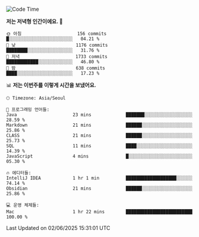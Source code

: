   <!--START_SECTION:waka-->
![Code Time](http://img.shields.io/badge/Code%20Time-633%20hrs%2025%20mins-blue)

**저는 저녁형 인간이에요. 🦉** 

```text
🌞 아침                     156 commits         █░░░░░░░░░░░░░░░░░░░░░░░░   04.21 % 
🌆 낮　                     1176 commits        ████████░░░░░░░░░░░░░░░░░   31.76 % 
🌃 저녁                     1733 commits        ████████████░░░░░░░░░░░░░   46.80 % 
🌙 밤　                     638 commits         ████░░░░░░░░░░░░░░░░░░░░░   17.23 % 
```


📊 **저는 이번주를 이렇게 시간을 보냈어요.** 

```text
🕑︎ Timezone: Asia/Seoul

💬 프로그래밍 언어들: 
Java                     23 mins             ███████░░░░░░░░░░░░░░░░░░   28.59 % 
Markdown                 21 mins             ██████░░░░░░░░░░░░░░░░░░░   25.86 % 
CLASS                    21 mins             ██████░░░░░░░░░░░░░░░░░░░   25.73 % 
SQL                      11 mins             ████░░░░░░░░░░░░░░░░░░░░░   14.39 % 
JavaScript               4 mins              █░░░░░░░░░░░░░░░░░░░░░░░░   05.30 % 

🔥 에디터들: 
IntelliJ IDEA            1 hr 1 min          ███████████████████░░░░░░   74.14 % 
Obsidian                 21 mins             ██████░░░░░░░░░░░░░░░░░░░   25.86 % 

💻 운영 체제들: 
Mac                      1 hr 22 mins        █████████████████████████   100.00 % 
```


 Last Updated on 02/06/2025 15:31:01 UTC
<!--END_SECTION:waka-->
